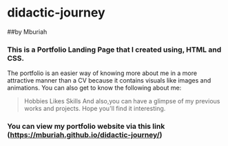 # didactic-journey
##by Mburiah
### This is a Portfolio Landing Page that I created using, HTML and CSS. 
The portfolio is an easier way of knowing more about me in a more attractive manner than a CV because it contains visuals like images and animations.
You can also get to know the following about me:
>Hobbies
>Likes
>Skills
And also,you can have a glimpse of my previous works and projects. Hope you'll find it interesting.

### You can view my portfolio website via this link (https://mburiah.github.io/didactic-journey/)

